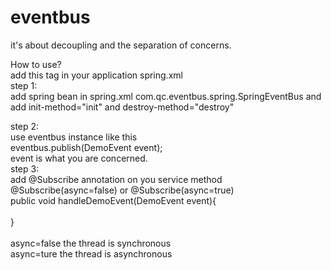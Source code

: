 # eventbus
it's about decoupling and the separation of concerns.

How to use?<br/>
add this tag in your application spring.xml<br/>
step 1:<br/>
<bean id="eventBus" class="com.qc.eventbus.spring.SpringEventBus" autowire="byName" init-method="init" destroy-method="destroy"/>
add spring bean in spring.xml com.qc.eventbus.spring.SpringEventBus and add init-method="init" and destroy-method="destroy"

step 2:<br/>
use eventbus instance like this<br/>
eventbus.publish(DemoEvent event);<br/>
event is what you are concerned.<br/>
step 3:<br/>
add @Subscribe annotation on you service method<br/>
@Subscribe(async=false) or @Subscribe(async=true)<br/>
public void handleDemoEvent(DemoEvent event){<br/>
  <br/>
}<br/>
<br/>
async=false the thread is synchronous <br/>
async=ture  the thread is asynchronous<br/>
